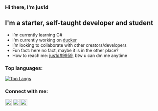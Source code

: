 ### Hi there, I'm jus1d
   
## I'm a starter, self-taught developer and student

- I’m currently learning C#
- I'm currently working on [ducker](https://github.com/jus1d/ducker)
- I’m looking to collaborate with other creators/developers
- Fun fact: here no fact, maybe it is in the other place?
- How to reach me: [jus1d#9959](https://discord.com/users/854777947465187339), btw u can dm me anytime

### Top languages: 
[![Top Langs](https://github-readme-stats.vercel.app/api/top-langs/?username=jus1d&layout=compact&theme=dracula)](https://github.com/anuraghazra/github-readme-stats)

### Connect with me:
 
[<img align="left" alt="jus1d | VK" width="22px" src="https://cdn.jsdelivr.net/npm/simple-icons@v3/icons/vk.svg" />][vk]
[<img align="left" alt="jus1d | Twitter" width="22px" src="https://cdn.jsdelivr.net/npm/simple-icons@v3/icons/twitter.svg" />][twitter]
[<img align="left" alt="jus1d | Instagram" width="22px" src="https://cdn.jsdelivr.net/npm/simple-icons@v3/icons/instagram.svg" />][instagram]
 
[twitter]: https://twitter.com/jus1dq
[instagram]: https://www.instagram.com/jus1dd/?hl=ru
[vk]: https://vk.com/jus1d
